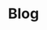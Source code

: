 ---
title: Blog
content:
    items: '@self.children'
    limit: 5
    order:
        by: date
        dir: desc
    pagination: true
    url_taxonomy_filters: true
---